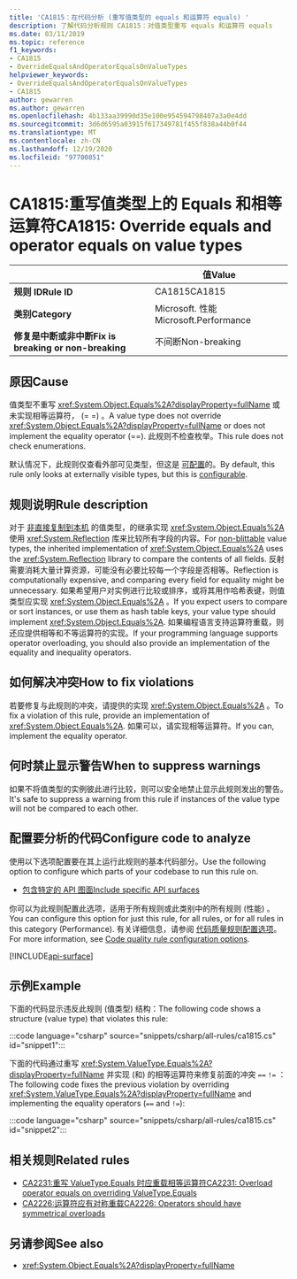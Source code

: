 ```yaml
---
title: 'CA1815：在代码分析 (重写值类型的 equals 和运算符 equals) '
description: 了解代码分析规则 CA1815：对值类型重写 equals 和运算符 equals
ms.date: 03/11/2019
ms.topic: reference
f1_keywords:
- CA1815
- OverrideEqualsAndOperatorEqualsOnValueTypes
helpviewer_keywords:
- OverrideEqualsAndOperatorEqualsOnValueTypes
- CA1815
author: gewarren
ms.author: gewarren
ms.openlocfilehash: 4b133aa39990d35e100e954594798407a3a0e4dd
ms.sourcegitcommit: 3d6d6595a03915f617349781f455f838a44b0f44
ms.translationtype: MT
ms.contentlocale: zh-CN
ms.lasthandoff: 12/19/2020
ms.locfileid: "97700851"
---
```

# <a name="ca1815-override-equals-and-operator-equals-on-value-types"></a><span data-ttu-id="18652-103">CA1815:重写值类型上的 Equals 和相等运算符</span><span class="sxs-lookup"><span data-stu-id="18652-103">CA1815: Override equals and operator equals on value types</span></span>

| | <span data-ttu-id="18652-104">值</span><span class="sxs-lookup"><span data-stu-id="18652-104">Value</span></span> |
|-|-|
| <span data-ttu-id="18652-105">**规则 ID**</span><span class="sxs-lookup"><span data-stu-id="18652-105">**Rule ID**</span></span> |<span data-ttu-id="18652-106">CA1815</span><span class="sxs-lookup"><span data-stu-id="18652-106">CA1815</span></span>|
| <span data-ttu-id="18652-107">**类别**</span><span class="sxs-lookup"><span data-stu-id="18652-107">**Category**</span></span> |<span data-ttu-id="18652-108">Microsoft. 性能</span><span class="sxs-lookup"><span data-stu-id="18652-108">Microsoft.Performance</span></span>|
| <span data-ttu-id="18652-109">**修复是中断或非中断**</span><span class="sxs-lookup"><span data-stu-id="18652-109">**Fix is breaking or non-breaking**</span></span> |<span data-ttu-id="18652-110">不间断</span><span class="sxs-lookup"><span data-stu-id="18652-110">Non-breaking</span></span>|

## <a name="cause"></a><span data-ttu-id="18652-111">原因</span><span class="sxs-lookup"><span data-stu-id="18652-111">Cause</span></span>

<span data-ttu-id="18652-112">值类型不重写 <xref:System.Object.Equals%2A?displayProperty=fullName> 或未实现相等运算符， (= =) 。</span><span class="sxs-lookup"><span data-stu-id="18652-112">A value type does not override <xref:System.Object.Equals%2A?displayProperty=fullName> or does not implement the equality operator (==).</span></span> <span data-ttu-id="18652-113">此规则不检查枚举。</span><span class="sxs-lookup"><span data-stu-id="18652-113">This rule does not check enumerations.</span></span>

<span data-ttu-id="18652-114">默认情况下，此规则仅查看外部可见类型，但这是 [可配置](#configure-code-to-analyze)的。</span><span class="sxs-lookup"><span data-stu-id="18652-114">By default, this rule only looks at externally visible types, but this is [configurable](#configure-code-to-analyze).</span></span>

## <a name="rule-description"></a><span data-ttu-id="18652-115">规则说明</span><span class="sxs-lookup"><span data-stu-id="18652-115">Rule description</span></span>

<span data-ttu-id="18652-116">对于 [非直接复制到本机](../../../framework/interop/blittable-and-non-blittable-types.md) 的值类型，的继承实现 <xref:System.Object.Equals%2A> 使用 <xref:System.Reflection> 库来比较所有字段的内容。</span><span class="sxs-lookup"><span data-stu-id="18652-116">For [non-blittable](../../../framework/interop/blittable-and-non-blittable-types.md) value types, the inherited implementation of <xref:System.Object.Equals%2A> uses the <xref:System.Reflection> library to compare the contents of all fields.</span></span> <span data-ttu-id="18652-117">反射需要消耗大量计算资源，可能没有必要比较每一个字段是否相等。</span><span class="sxs-lookup"><span data-stu-id="18652-117">Reflection is computationally expensive, and comparing every field for equality might be unnecessary.</span></span> <span data-ttu-id="18652-118">如果希望用户对实例进行比较或排序，或将其用作哈希表键，则值类型应实现 <xref:System.Object.Equals%2A> 。</span><span class="sxs-lookup"><span data-stu-id="18652-118">If you expect users to compare or sort instances, or use them as hash table keys, your value type should implement <xref:System.Object.Equals%2A>.</span></span> <span data-ttu-id="18652-119">如果编程语言支持运算符重载，则还应提供相等和不等运算符的实现。</span><span class="sxs-lookup"><span data-stu-id="18652-119">If your programming language supports operator overloading, you should also provide an implementation of the equality and inequality operators.</span></span>

## <a name="how-to-fix-violations"></a><span data-ttu-id="18652-120">如何解决冲突</span><span class="sxs-lookup"><span data-stu-id="18652-120">How to fix violations</span></span>

<span data-ttu-id="18652-121">若要修复与此规则的冲突，请提供的实现 <xref:System.Object.Equals%2A> 。</span><span class="sxs-lookup"><span data-stu-id="18652-121">To fix a violation of this rule, provide an implementation of <xref:System.Object.Equals%2A>.</span></span> <span data-ttu-id="18652-122">如果可以，请实现相等运算符。</span><span class="sxs-lookup"><span data-stu-id="18652-122">If you can, implement the equality operator.</span></span>

## <a name="when-to-suppress-warnings"></a><span data-ttu-id="18652-123">何时禁止显示警告</span><span class="sxs-lookup"><span data-stu-id="18652-123">When to suppress warnings</span></span>

<span data-ttu-id="18652-124">如果不将值类型的实例彼此进行比较，则可以安全地禁止显示此规则发出的警告。</span><span class="sxs-lookup"><span data-stu-id="18652-124">It's safe to suppress a warning from this rule if instances of the value type will not be compared to each other.</span></span>

## <a name="configure-code-to-analyze"></a><span data-ttu-id="18652-125">配置要分析的代码</span><span class="sxs-lookup"><span data-stu-id="18652-125">Configure code to analyze</span></span>

<span data-ttu-id="18652-126">使用以下选项配置要在其上运行此规则的基本代码部分。</span><span class="sxs-lookup"><span data-stu-id="18652-126">Use the following option to configure which parts of your codebase to run this rule on.</span></span>

- [<span data-ttu-id="18652-127">包含特定的 API 图面</span><span class="sxs-lookup"><span data-stu-id="18652-127">Include specific API surfaces</span></span>](#include-specific-api-surfaces)

<span data-ttu-id="18652-128">你可以为此规则配置此选项，适用于所有规则或此类别中的所有规则 (性能) 。</span><span class="sxs-lookup"><span data-stu-id="18652-128">You can configure this option for just this rule, for all rules, or for all rules in this category (Performance).</span></span> <span data-ttu-id="18652-129">有关详细信息，请参阅 [代码质量规则配置选项](../code-quality-rule-options.md)。</span><span class="sxs-lookup"><span data-stu-id="18652-129">For more information, see [Code quality rule configuration options](../code-quality-rule-options.md).</span></span>

[!INCLUDE[api-surface](~/includes/code-analysis/api-surface.md)]

## <a name="example"></a><span data-ttu-id="18652-130">示例</span><span class="sxs-lookup"><span data-stu-id="18652-130">Example</span></span>

<span data-ttu-id="18652-131">下面的代码显示违反此规则 (值类型) 结构：</span><span class="sxs-lookup"><span data-stu-id="18652-131">The following code shows a structure (value type) that violates this rule:</span></span>

:::code language="csharp" source="snippets/csharp/all-rules/ca1815.cs" id="snippet1":::

<span data-ttu-id="18652-132">下面的代码通过重写 <xref:System.ValueType.Equals%2A?displayProperty=fullName> 并实现 (和) 的相等运算符来修复前面的冲突 `==` `!=` ：</span><span class="sxs-lookup"><span data-stu-id="18652-132">The following code fixes the previous violation by overriding <xref:System.ValueType.Equals%2A?displayProperty=fullName> and implementing the equality operators (`==` and `!=`):</span></span>

:::code language="csharp" source="snippets/csharp/all-rules/ca1815.cs" id="snippet2":::

## <a name="related-rules"></a><span data-ttu-id="18652-133">相关规则</span><span class="sxs-lookup"><span data-stu-id="18652-133">Related rules</span></span>

- [<span data-ttu-id="18652-134">CA2231:重写 ValueType.Equals 时应重载相等运算符</span><span class="sxs-lookup"><span data-stu-id="18652-134">CA2231: Overload operator equals on overriding ValueType.Equals</span></span>](ca2231.md)
- [<span data-ttu-id="18652-135">CA2226:运算符应有对称重载</span><span class="sxs-lookup"><span data-stu-id="18652-135">CA2226: Operators should have symmetrical overloads</span></span>](ca2226.md)

## <a name="see-also"></a><span data-ttu-id="18652-136">另请参阅</span><span class="sxs-lookup"><span data-stu-id="18652-136">See also</span></span>

- <xref:System.Object.Equals%2A?displayProperty=fullName>
